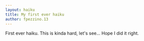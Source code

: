 ```yaml
---
layout: haiku
title: My first ever haiku
author: fpezzino.13
---
```


First ever haiku.
This is kinda hard, let's see...
Hope I did it right.
